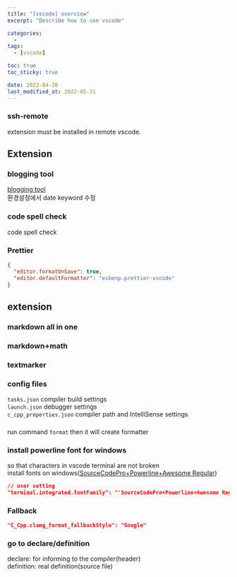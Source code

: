 ```yaml
---
title: "[vscode] overview"
excerpt: "Describe how to use vscode"

categories:
  -
tags:
  - [vscode]

toc: true
toc_sticky: true

date: 2022-04-20
last_modified_at: 2022-05-31
---
```


### ssh-remote

extension must be installed in remote vscode.  

## Extension

### blogging tool

[blogging tool](https://marketplace.visualstudio.com/items?itemName=Huka.blogging-tool)  
환경설정에서 date keyword 수정  

### code spell check

code spell check  

### Prettier

```json
{
  "editor.formatOnSave": true,
  "editor.defaultFormatter": "esbenp.prettier-vscode"
}
```

## extension

### markdown all in one

### markdown+math

### textmarker

### config files

`tasks.json` compiler build settings  
`launch.json` debugger settings  
`c_cpp_properties.json` compiler path and IntelliSense settings  

###

run command `format` then it will create formatter  

### install powerline font for windows

so that characters in vscode terminal are not broken  
install fonts on windows([SourceCodePro+Powerline+Awesome Regular](https://github.com/Falkor/dotfiles/raw/master/fonts/SourceCodePro%2BPowerline%2BAwesome%2BRegular.ttf))  

```json
// user setting
"terminal.integrated.fontFamily": "'SourceCodePro+Powerline+Awesome Regular'",
```

### Fallback

```json
"C_Cpp.clang_format_fallbackStyle": "Google"
```

### go to declare/definition

declare: for informing to the compiler(header)  
definition: real definition(source file)  
